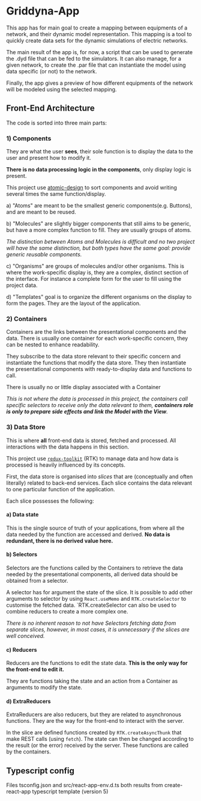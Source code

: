# Griddyna-App

This app has for main goal to create a mapping between equipments of a network, and their dynamic model representation.
This mapping is a tool to quickly create data sets for the dynamic simulations of electric networks.

The main result of the app is, for now, a script that can be used to generate the .dyd file that can be fed to the
simulators. It can also manage, for a given network, to create the .par file that can instantiate the model using data
specific (or not) to the network.

Finally, the app gives a preview of how different equipments of the network will be modeled using the selected mapping.

## Front-End Architecture

The code is sorted into three main parts:

### 1) Components

They are what the user **sees**, their sole function is to display the data to the user and present how to modify it.

**There is no data processing logic in the components**, only display logic is present.

This project use [atomic-design](https://bradfrost.com/blog/post/atomic-web-design/) to sort components and avoid
writing several times the same function/display.

a) "Atoms" are meant to be the smallest generic components(e.g. Buttons), and are meant to be reused.

b) "Molecules" are slightly bigger components that still aims to be generic, but have a more complex function to fill.
They are usually groups of atoms.

_The distinction between Atoms and Molecules is difficult and no two project will have the same distinction, but both
types have the same goal: provide generic reusable components._

c) "Organisms" are groups of molecules and/or other organisms. This is where the work-specific display is, they are a
complex, distinct section of the interface. For instance a complete form for the user to fill using the project data.

d) "Templates" goal is to organize the different organisms on the display to form the pages. They are the layout of the
application.

### 2) Containers

Containers are the links between the presentational components and the data. There is usually one container for each
work-specific concern, they can be nested to enhance readability.

They subscribe to the data store relevant to their specific concern and instantiate the functions that modify the data
store. They then instantiate the presentational components with ready-to-display data and functions to call.

There is usually no or little display associated with a Container

_This is not where the data is processed in this project, the containers call specific selectors to receive only the
data relevant to them, **containers role is only to prepare side effects and link the Model with the View**._

### 3) Data Store

This is where **all** front-end data is stored, fetched and processed. All interactions with the data happens in this
section.

This project use [`redux-toolkit`](https://redux-toolkit.js.org/) (RTK) to manage data and how data is processed is
heavily influenced by its concepts.

First, the data store is organised into _slices_ that are (conceptually and often literally) related to back-end
services. Each slice contains the data relevant to one particular function of the application.

Each slice possesses the following:

#### a) Data state

This is the single source of truth of your applications, from where all the data needed by the function are accessed and
derived. **No data is redundant, there is no derived value here.**

#### b) Selectors

Selectors are the functions called by the Containers to retrieve the data needed by the presentational components, all
derived data should be obtained from a selector.

A selector has for argument the state of the slice. It is possible to add other arguments to selector by using
`React.useMemo` and `RTK.createSelector` to customise the fetched data.  `RTK.createSelector can also be used to combine
reducers to create a more complex one.

_There is no inherent reason to not have Selectors fetching data from separate slices, however, in most cases, it is
unnecessary if the slices are well conceived._

#### c) Reducers

Reducers are the functions to edit the state data. **This is the only way for the front-end to edit it.**

They are functions taking the state and an action from a Container as arguments to modify the state.

#### d) ExtraReducers

ExtraReducers are also reducers, but they are related to asynchronous functions. They are the way for the front-end to
interact with the server.

In the slice are defined functions created by `RTK.createAsyncThunk` that make REST calls (using `fetch`). The state can
then be changed according to the result (or the error) received by the server. These functions are called by the
containers.

## Typescript config

Files tsconfig.json and src/react-app-env.d.ts both results from create-react-app typescript template (version 5)

